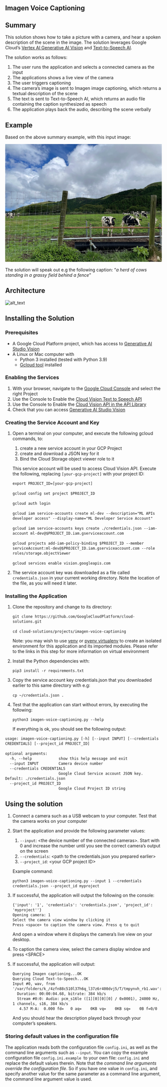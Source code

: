 ## Imagen Voice Captioning


## Summary

This solution shows how to take a picture with a camera, and hear a spoken description of the scene in the image. The solution leverages Google Cloud’s [Vertex AI Generative AI Vision](https://console.cloud.google.com/vertex-ai/generative/vision) and [Text-to-Speech AI](https://cloud.google.com/text-to-speech).

The solution works as follows:



1. The user runs the application and selects a connected camera as the input
2. The applications shows a live view of the camera
3. The user triggers captioning
4. The camera’s image is sent to Imagen image captioning, which returns a textual description of the scene
5. The text is sent to Text-to-Speech AI, which returns an audio file containing the caption synthesized as speech
6. The application plays back the audio, describing the scene verbally


## Example

Based on the above summary example, with this input image:


![alt_text](images/image1.jpg "Photo of cows")


The solution will speak out e.g the following caption: “_a herd of cows standing in a grassy field behind a fence_”


## Architecture


![alt_text](images/image2.png "Architecture diagram")



## Installing the Solution


### Prerequisites



* A Google Cloud Platform project, which has access to [Generative AI Studio Vision](https://console.cloud.google.com/vertex-ai/generative/vision)
* A Linux or Mac computer with 
    * Python 3 installed (tested with Python 3.9)
    * [Gcloud tool](https://cloud.google.com/sdk/docs/install) installed


### Enabling the Services



1. With your browser, navigate to the [Google Cloud Console](https://console.cloud.google.com/home/dashboard) and select the right Project
2. Use the Console to Enable the [Cloud Vision Text to Speech API](https://console.cloud.google.com/apis/library/texttospeech.googleapis.com)
3. Use the Console to Enable the [Cloud Vision API in the API Library](https://console.cloud.google.com/apis/library/vision.googleapis.com)
4. Check that you can access [Generative AI Studio Vision](https://console.cloud.google.com/vertex-ai/generative/vision)


### Creating the Service Account and Key



1. Open a terminal on your computer, and execute the following gcloud commands, to:
    1. create a new service account in your GCP Project
    2. create and download a JSON key for it 
    3. Bind the Cloud Storage object viewer role to it

    This service account will be used to access Cloud Vision API. Execute the following, replacing `[your-gcp-project]` with your project ID:


    ```
    export PROJECT_ID=[your-gcp-project]

    gcloud config set project $PROJECT_ID

    gcloud auth login

    gcloud iam service-accounts create ml-dev --description="ML APIs developer access" --display-name="ML Developer Service Account"

    gcloud iam service-accounts keys create ./credentials.json --iam-account ml-dev@$PROJECT_ID.iam.gserviceaccount.com

    gcloud projects add-iam-policy-binding $PROJECT_ID --member serviceAccount:ml-dev@$PROJECT_ID.iam.gserviceaccount.com --role roles/storage.objectViewer

    gcloud services enable vision.googleapis.com
    ```


2. The service account key was downloaded as a file called `credentials.json` in your current working directory. Note the location of the file, as you will need it later.


### Installing the Application



1. Clone the repository and change to its directory:

    ```
    git clone https://github.com/GoogleCloudPlatform/cloud-solutions.git

    cd cloud-solutions/projects/imagen-voice-captioning
    ```



    Note: you may wish to use [venv](https://docs.python.org/3/library/venv.html) or [pyenv virtualenv](https://github.com/pyenv/pyenv-virtualenv) to create an isolated environment for this application and its imported modules. Please refer to the links in this step for more information on virtual environment

2. Install the Python dependencies with:

    ```
    pip3 install -r requirements.txt
    ```


3. Copy the service account key credentials.json that you downloaded earlier to this same directory with e.g:

	`cp ~/credentials.json .`



4. Test that the application can start without errors, by executing the following:

    ```
    python3 imagen-voice-captioning.py --help
    ```



    If everything is ok, you should see the following output:



```
usage: imagen-voice-captioning.py [-h] [--input INPUT] [--credentials CREDENTIALS] [--project_id PROJECT_ID]

optional arguments:
  -h, --help            show this help message and exit
  --input INPUT         Camera device number
  --credentials CREDENTIALS
                        Google Cloud Service account JSON key. Default: ./credentials.json
  --project_id PROJECT_ID
                        Google Cloud Project ID string
```



## Using the solution



1. Connect a camera such as a USB webcam to your computer. Test that the camera works on your computer
2. Start the application and provide the following parameter values:
    1. `--input`: &lt;the device number of the connected cameras>. Start with 0 and increase the number until you see the correct camera’s output on the screen
    2. `--credentials`: &lt;path to the credentials.json you prepared earlier>
    3. `--project_id`: &lt;your GCP project ID>

    Example command:


    ```
    python3 imagen-voice-captioning.py --input 1 --credentials credentials.json --project_id myproject
    ```


3. If successful, the application will output the following on the console:

    ```
    {'input': '1', 'credentials': 'credentials.json', 'project_id': 'myproject''}
    Opening camera: 1
    Select the camera view window by clicking it
    Press <space> to caption the camera view. Press q to quit
    ```



    And open a window where it displays the camera’s live view on your desktop.

4. To caption the camera view, select the camera display window and press &lt;SPACE>
5. If successful, the application will output:

    ```
    Querying Imagen captioning...OK
    Querying Cloud Text-to-Speech...OK
    Input #0, wav, from '/var/folders/k_/4zfn88c510l37h6q_l37z6r400dvj5/T/tmpynvh_rb1.wav':
      Duration: 00:00:04.68, bitrate: 384 kb/s
      Stream #0:0: Audio: pcm_s16le ([1][0][0][0] / 0x0001), 24000 Hz, 1 channels, s16, 384 kb/s
       4.57 M-A:  0.000 fd=   0 aq=    0KB vq=    0KB sq=    0B f=0/0 
    ```



    And you should hear the description played back through your computer’s speakers.



### Storing default values in the configuration file

The application reads both the configuration file `config.ini`, as well as the command line arguments such as `--input`. You can copy the example configuration file `config.ini.example `to your own file: `config.ini` and replace the default values therein. Note that the _command line arguments override the configuration file_. So if you have one value in `config.ini`, and specify another value for the same parameter as a command line argument, the command line argument value is used. 
